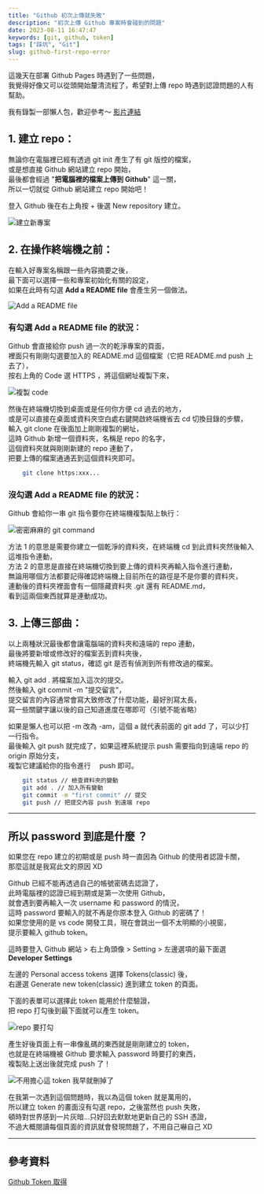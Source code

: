 ```yaml
---
title: "Github 初次上傳就失敗"
description: "初次上傳 Github 專案時會碰到的問題"
date: 2023-08-11 16:47:47
keywords: [git, github, token]
tags: ["踩坑", "Git"]
slug: github-first-repo-error
---
```


這幾天在部署 Github Pages 時遇到了一些問題，  
我覺得好像又可以從頭開始釐清流程了，希望對上傳 repo 時遇到認證問題的人有幫助。

我有錄製一部懶人包，歡迎參考～
[影片連結](https://www.youtube.com/watch?v=xAUhXfAi1Hc)

## 1. 建立 repo：

無論你在電腦裡已經有透過 git init 產生了有 git 版控的檔案，  
或是想直接 Github 網站建立 repo 開始，  
最後都會經過 "**把電腦裡的檔案上傳到 Github**" 這一關，  
所以一切就從 Github 網站建立 repo 開始吧！

登入 Github 後在右上角按 + 後選 New repository 建立。

![建立新專案](https://drive.google.com/uc?export=view&id=1lN4Kd94-lpvrUrpVNMF7qXoZWhAXTaw2)

## 2. 在操作終端機之前：

在輸入好專案名稱跟一些內容摘要之後，  
最下面可以選擇一些和專案初始化有關的設定，  
如果在此時有勾選 **Add a README file** 會產生另一個做法。

![Add a README file](https://drive.google.com/uc?export=view&id=12TMy7lC-S5NLSPU6MkgplWp4jUeloL_Z)

### 有勾選 **Add a README file** 的狀況：

Github 會直接給你 push 過一次的乾淨專案的頁面，  
裡面只有剛剛勾選要加入的 README.md 這個檔案（它把 README.md push 上去了），  
按右上角的 Code 選 HTTPS ，將這個網址複製下來，

![複製 code](https://drive.google.com/uc?export=view&id=1vsbDJY6VvZXFSJ8W1atInB5rxbHIV1JL)

然後在終端機切換到桌面或是任何你方便 cd 過去的地方，  
或是可以直接在桌面或資料夾空白處右鍵開啟終端機省去 cd 切換目錄的步驟，  
輸入 git clone 在後面加上剛剛複製的網址，  
這時 Github 新增一個資料夾，名稱是 repo 的名字，  
這個資料夾就與剛剛新建的 repo 連動了，  
把要上傳的檔案通通丟到這個資料夾即可。

```bash
    git clone https:xxx...
```

### 沒勾選 **Add a README file** 的狀況：

Github 會給你一串 git 指令要你在終端機複製貼上執行：

![密密麻麻的 git command](https://drive.google.com/uc?export=view&id=1NnBieHCh9xFGAvpENCG-OuIgN03h36Qw)

方法 1 的意思是需要你建立一個乾淨的資料夾，在終端機 cd 到此資料夾然後輸入這堆指令連動，  
方法 2 的意思是直接在終端機切換到要上傳的資料夾再輸入指令進行連動，  
無論用哪個方法都要記得確認終端機上目前所在的路徑是不是你要的資料夾，  
連動後的資料夾裡面會有一個隱藏資料夾 .git 還有 README.md，  
看到這兩個東西就算是連動成功。

## 3. 上傳三部曲：

以上兩種狀況最後都會讓電腦端的資料夾和遠端的 repo 連動，  
最後將要新增或修改好的檔案丟到資料夾後，  
終端機先輸入 git status，確認 git 是否有偵測到所有修改過的檔案。

輸入 git add . 將檔案加入這次的提交。  
然後輸入 git commit -m "提交留言"，  
提交留言的內容通常會寫大致修改了什麼功能，最好別寫太長，  
寫一些關鍵字讓以後的自己知道進度在哪即可（引號不能省略）

如果是懶人也可以把 -m 改為 -am，這個 a 就代表前面的 git add 了，可以少打一行指令。  
最後輸入 git push 就完成了，如果這裡系統提示 push 需要指向到遠端 repo 的 origin 原始分支，  
複製它建議給你的指令進行　 push 即可。

```bash
    git status // 檢查資料夾的變動
    git add . // 加入所有變動
    git commit -m "first commit" // 提交
    git push // 把提交內容 push 到遠端 repo
```

---

## 所以 password 到底是什麼 ？

如果您在 repo 建立的初期或是 push 時一直因為 Github 的使用者認證卡關，  
那麼這就是我寫此文的原因 XD

Github 已經不能再透過自己的帳號密碼去認證了，  
此時電腦裡的認證已經到期或是第一次使用 Github，  
就會遇到要再輸入一次 username 和 password 的情況，  
這時 password 要輸入的就不再是你原本登入 Github 的密碼了！  
如果您使用的是 vs code 開發工具，現在會跳出一個不太明顯的小視窗，  
提示要輸入 github token。

這時要登入 Github 網站 > 右上角頭像 > Setting > 左邊選項的最下面選 **Developer Settings**

左邊的 Personal access tokens 選擇 Tokens(classic) 後，  
右邊選 Generate new token(classic) 進到建立 token 的頁面。

下面的表單可以選擇此 token 能用於什麼驗證，  
把 repo 打勾後到最下面就可以產生 token。

![repo 要打勾](https://drive.google.com/uc?export=view&id=1iBrodhA0pq-eKxgv2NZx-33HVSH52YVs)

產生好後頁面上有一串像亂碼的東西就是剛剛建立的 token，  
也就是在終端機被 Github 要求輸入 password 時要打的東西，  
複製貼上送出後就完成 push 了！

![不用擔心這 token 我早就刪掉了](https://drive.google.com/uc?export=view&id=11uqWt_bewP3iNeJ7CF5t7DVdcNOeXzEE)

在我第一次遇到這個問題時，我以為這個 token 就是萬用的，  
所以建立 token 的畫面沒有勾選 repo，之後當然也 push 失敗，  
頓時對世界感到一片灰暗...只好回去默默地更新自己的 SSH 憑證，  
不過大概閱讀每個頁面的資訊就會發現問題了，不用自己嚇自己 XD

---

## 參考資料

[Github Token 取得](https://shengyu7697.github.io/github-personal-access-token/)
